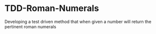 # TDD-Roman-Numerals
Developing a test driven method that when given a number will return the pertinent roman numerals
